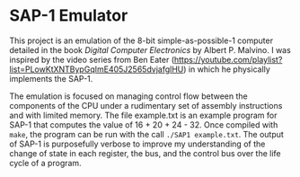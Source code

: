 # SAP-1 Emulator
This project is an emulation of the 8-bit simple-as-possible-1 computer detailed in the book *Digital Computer Electronics* by Albert P. Malvino. I was inspired by the video series from Ben Eater (https://youtube.com/playlist?list=PLowKtXNTBypGqImE405J2565dvjafglHU) in which he physically implements the SAP-1.

The emulation is focused on managing control flow between the components of the CPU under a rudimentary set of assembly instructions and with limited memory. The file example.txt is an example program for SAP-1 that computes the value of 16 + 20 + 24 - 32. Once compiled with `make`, the program can be run with the call `./SAP1 example.txt`.
The output of SAP-1 is purposefully verbose to improve my understanding of the change of state in each register, the bus, and the control bus over the life cycle of a program. 
